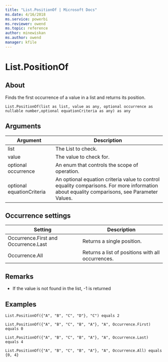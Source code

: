 ```yaml
---
title: "List.PositionOf | Microsoft Docs"
ms.date: 4/16/2018
ms.service: powerbi
ms.reviewer: owend
ms.topic: reference
author: minewiskan
ms.author: owend
manager: kfile
---
```

# List.PositionOf

  
## About  
Finds the first occurrence of a value in a list and returns its position.  
  
```  
List.PositionOf(list as list, value as any, optional occurrence as nullable number,optional equationCriteria as any) as any  
```  
  
## Arguments  
  
|Argument|Description|  
|------------|---------------|  
|list|The List to check.|  
|value|The value to check for.|  
|optional occurrence|An enum that controls the scope of operation.|  
|optional equationCriteria|An optional equation criteria value to control equality comparisons. For more information about equality comparisons, see Parameter Values.|  
  
## Occurrence settings  
  
|**Setting**|**Description**|  
|---------------|-------------------|  
|Occurrence.First and Occurrence.Last|Returns a single position.|  
|Occurrence.All|Returns a list of positions with all occurrences.|  
  
## <a name="__toc360789324"></a>Remarks  
  
-   If the value is not found in the list, -1 is returned  
  
## Examples  
  
```  
List.PositionOf({"A", "B", "C", "D"}, "C") equals 2  
```  
  
```  
List.PositionOf({"A", "B", "C", "B", "A"}, "A", Occurrence.First)  equals 0  
```  
  
```  
List.PositionOf({"A", "B", "C", "B", "A"}, "A", Occurrence.Last) equals 4  
```  
  
```  
List.PositionOf({"A", "B", "C", "B", "A"}, "A", Occurrence.All) equals {0, 4}  
```  
